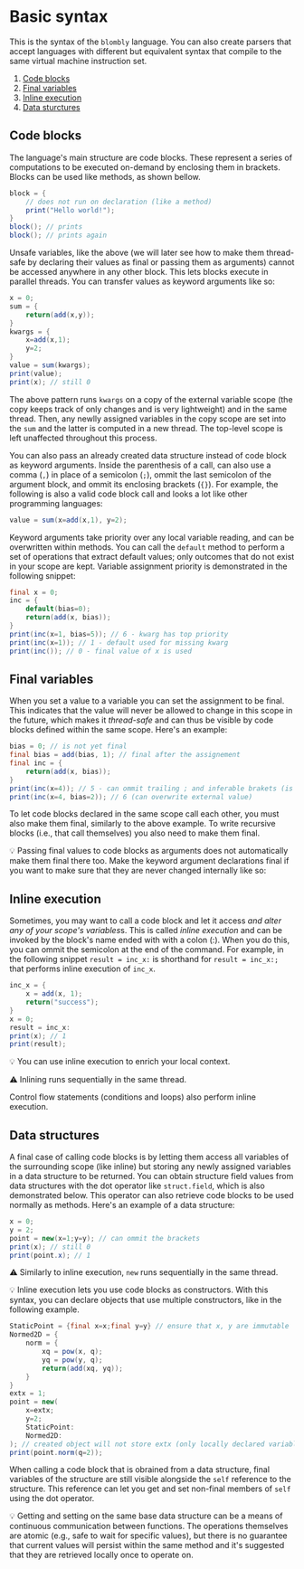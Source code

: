 # Basic syntax

This is the syntax of the `blombly` language. You can also create parsers
that accept languages with different but equivalent syntax that compile to 
the same virtual machine instruction set.

1. [Code blocks](#code-blocks)
2. [Final variables](#final-variables)
3. [Inline execution](#inline-execution)
4. [Data sturctures](#data-structures)

## Code blocks
 
The language's main structure are code blocks. These represent a series of computations
to be executed on-demand by enclosing them in brackets. Blocks can be used like methods, 
as shown bellow.

```java
block = { 
    // does not run on declaration (like a method)
    print("Hello world!");
}
block(); // prints
block(); // prints again
```

Unsafe variables, like the above (we will later see how to make them thread-safe by
declaring their values as final or passing them as arguments)
cannot be accessed anywhere in any other block. This lets blocks execute in parallel
threads. You can transfer values as keyword arguments like so:

```java
x = 0;
sum = {
    return(add(x,y));
}
kwargs = {
    x=add(x,1);
    y=2;
}
value = sum(kwargs); 
print(value);
print(x); // still 0
```

The above pattern runs `kwargs` on a copy of the external variable scope
(the copy keeps track of only changes and is very lightweight) and in
the same thread.
Then, any newlly assigned variables in the copy scope are set into the
`sum` and the latter is computed in a new thread.
The top-level scope is left unaffected throughout this process.

You can also pass an already created data structure instead of code block 
as keyword arguments. Inside the parenthesis of a call,
can also use a comma (`,`) in place of a semicolon
(`;`), ommit the last semicolon of the argument block,
and ommit its enclosing brackets (`{}`). For example, the following is also a valid
code block call and looks a lot like other programming languages:

```java
value = sum(x=add(x,1), y=2);
```

Keyword arguments take priority over any local variable reading,
and can be overwritten within methods. You can call the `default`
method to perform a set of operations that extract default values;
only outcomes that do not exist in your scope are kept.
Variable assignment priority is demonstrated in the following snippet:

```java
final x = 0;
inc = {
    default(bias=0);
    return(add(x, bias));
}
print(inc(x=1, bias=5)); // 6 - kwarg has top priority
print(inc(x=1)); // 1 - default used for missing kwarg
print(inc()); // 0 - final value of x is used
```


## Final variables

When you set a value to a variable you can set the assignment to be final.
This indicates that the value will never be allowed to change in this scope
in the future, which makes it *thread-safe* and can thus be visible by code
blocks defined within the same scope. Here's an example:

```java
bias = 0; // is not yet final
final bias = add(bias, 1); // final after the assignement
final inc = {
    return(add(x, bias));
}
print(inc(x=4)); // 5 - can ommit trailing ; and inferable brakets (is equivalent to print(inc({x=4;}));)
print(inc(x=4, bias=2)); // 6 (can overwrite external value)
```

To let code blocks declared in the same scope call each other, 
you must also make them final, similarly to the above example. 
To write recursive blocks (i.e., that call themselves) you also 
need to make them final.

:bulb: Passing final values to code blocks as arguments does not
automatically make them final there too. Make the keyword argument 
declarations final if you want to make sure that they are never
changed internally like so:

## Inline execution

Sometimes, you may want to call a code block and let it
access *and alter any of your scope's variables*s. 
This is called *inline execution* and can be invoked by
the block's name ended with with a colon (:). When you do this,
you can ommit the semicolon at the end of the command.
For example, in the following snippet `result = inc_x:` 
is shorthand for `result = inc_x:;` that performs
inline execution of `inc_x`.

```java
inc_x = {
    x = add(x, 1);
    return("success");
} 
x = 0;
result = inc_x:
print(x); // 1
print(result);
```

:bulb: You can use inline execution to enrich your local context.

:warning: Inlining runs sequentially in the same thread.

Control flow statements (conditions and loops) also perform inline execution.

## Data structures

A final case of calling code blocks is by letting them
access all variables of the surrounding scope (like
inline) but storing any newly assigned variables in a data structure
to be returned. You can obtain structure field values from data
structures with the dot operator like `struct.field`, 
which is also demonstrated below. This operator can also retrieve code
blocks to be used normally as methods. Here's an example of a data
structure:

```java
x = 0;
y = 2;
point = new(x=1;y=y); // can ommit the brackets
print(x); // still 0
print(point.x); // 1
```

:warning: Similarly to inline execution, `new` runs sequentially in the same thread.

:bulb: Inline execution lets you use code blocks as constructors. With this syntax,
you can declare objects that use multiple constructors, like in the following example.

```java
StaticPoint = {final x=x;final y=y} // ensure that x, y are immutable
Normed2D = {
    norm = {
        xq = pow(x, q);
        yq = pow(y, q);
        return(add(xq, yq));
    }
}
extx = 1;
point = new(
    x=extx;
    y=2;
    StaticPoint:
    Normed2D:
); // created object will not store extx (only locally declared variables are kept)
print(point.norm(q=2));
```

When calling a code block that is obrained from a data structure,
final variables of the structure are still visible alongside the
`self` reference to the structure. This reference can let you
get and set non-final members of `self` using the dot operator.

:bulb: Getting and setting on the same base data structure can be
a means of continuous communication between functions. The operations
themselves are atomic (e.g., safe to wait for specific values),
but there is no guarantee that current values will persist within the
same method and it's suggested that they are retrieved locally once
to operate on.